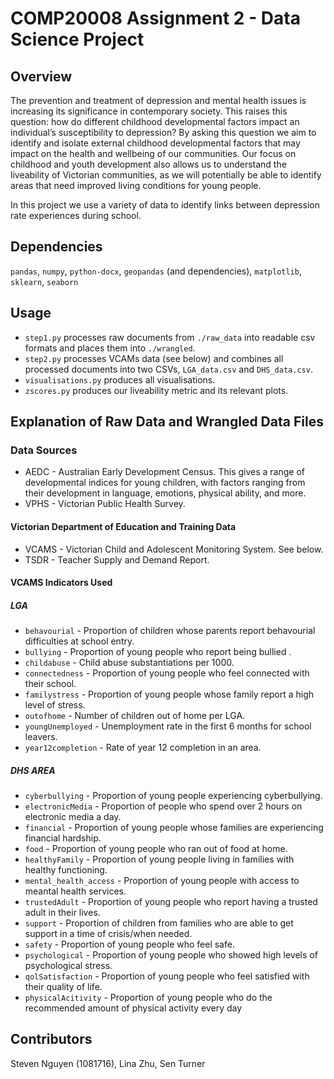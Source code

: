 # COMP20008 Assignment 2 - Data Science Project

## Overview

The prevention and treatment of depression and mental health issues is increasing its significance in contemporary society. This raises this question: how do different childhood developmental factors impact an individual’s susceptibility to depression? By asking this question we aim to identify and isolate external childhood developmental factors that may impact on the health and wellbeing of our communities. Our focus on childhood and youth development also allows us to understand the liveability of Victorian communities, as we will potentially be able to identify areas that need improved living conditions for young people. 

In this project we use a variety of data to identify links between depression rate experiences during school.

## Dependencies

`pandas`, `numpy`, `python-docx`, `geopandas` (and dependencies), `matplotlib`, `sklearn`, `seaborn`

## Usage

* `step1.py` processes raw documents from `./raw_data` into readable csv formats and places them into `./wrangled`.
* `step2.py` processes VCAMs data (see below) and combines all processed documents into two CSVs, `LGA_data.csv` and `DHS_data.csv`.
* `visualisations.py` produces all visualisations.
* `zscores.py` produces our liveability metric and its relevant plots.

## Explanation of Raw Data and Wrangled Data Files

### Data Sources
* AEDC - Australian Early Development Census. This gives a range of developmental indices for young children, with factors ranging from their development in language, emotions, physical ability, and more.
* VPHS - Victorian Public Health Survey.

#### Victorian Department of Education and Training Data

* VCAMS - Victorian Child and Adolescent Monitoring System. See below.
* TSDR - Teacher Supply and Demand Report. 

#### VCAMS Indicators Used

##### LGA

* `behavourial` - Proportion of children whose parents report behavourial difficulties at school entry.
* `bullying` - Proportion of young people who report being bullied .
* `childabuse` - Child abuse substantiations per 1000.
* `connectedness` - Proportion of young people who feel connected with their school.
* `familystress` - Proportion of young people whose family report a high level of stress.
* `outofhome` - Number of children out of home per LGA.
* `youngUnemployed` - Unemployment rate in the first 6 months for school leavers.
* `year12completion` - Rate of year 12 completion in an area.

##### DHS AREA

* `cyberbullying` - Proportion of young people experiencing cyberbullying.
* `electronicMedia` - Proportion of people who spend over 2 hours on electronic media a day.
* `financial` - Proportion of young people whose families are experiencing financial hardship.
* `food` - Proportion of young people who ran out of food at home.
* `healthyFamily` - Proportion of young people living in families with healthy functioning.
* `mental_health_access` - Proportion of young people with access to meantal health services.
* `trustedAdult` - Proportion of young people who report having a trusted adult in their lives.
* `support` - Proportion of children from families who are able to get support in a time of crisis/when needed.
* `safety` - Proportion of young people who feel safe.
* `psychological` - Proportion of young people who showed high levels of psychological stress.
* `qolSatisfaction` - Proportion of young people who feel satisfied with their quality of life.
* `physicalAcitivity` - Proportion of young people who do the recommended amount of physical activity every day

## Contributors
Steven Nguyen (1081716), Lina Zhu, Sen Turner 




